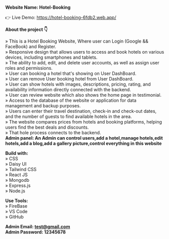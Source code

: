 **Website Name: Hotel-Booking** <br />

👉 Live Demo: https://hotel-booking-6fdb2.web.app/

**About the project 👇** <br />

» This is a Hotel Booking Website, Where user can Login (Google && FaceBook) and Register.<br />
» Responsive design that allows users to access and book hotels on various devices, including smartphones and tablets.<br />
» The ability to add, edit, and delete user accounts, as well as assign user roles and permissions.<br />
» User can booking a hotel that's showing on User DashBoard.<br />
» User can remove User booking hotel from User DashBoard.<br />
» User can show hotels with images, descriptions, pricing, rating, and availability information directly connected with the backend.<br />
» User can review website which also shows the home page in testimonial.<br />
» Access to the database of the website or application for data management and backup purposes.<br />
» Users can enter their travel destination, check-in and check-out dates, and the number of guests to find available hotels in the area.<br />
» The website compares prices from hotels and booking platforms, helping users find the best deals and discounts.<br />
» That hole process connects to the backend.<br />
**Admin panel: An Admin can control users,add a hotel,manage hotels,edit hotels,add a blog,add a gallery picture,control everything in this website**

**Build with:** <br />
» CSS <br />
» Daisy UI <br />
» Tailwind CSS <br />
» React JS <br />
» Mongodb <br />
» Express.js <br />
» Node.js <br />

**Use Tools:** <br />
» FireBase <br />
» VS Code <br />
» GitHub <br />

**Admin Email: test@gmail.com** <br />
**Admin Password: 12345678** <br />
